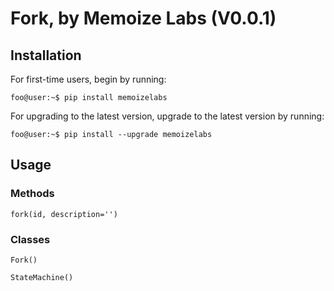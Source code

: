 # Fork, by Memoize Labs (V0.0.1)

## Installation
For first-time users, begin by running:
```console 
foo@user:~$ pip install memoizelabs
``` 
For upgrading to the latest version, upgrade to the latest version by running:
```console 
foo@user:~$ pip install --upgrade memoizelabs
```

## Usage

### Methods

```fork(id, description='')```

### Classes

```Fork()```

```StateMachine() ```

